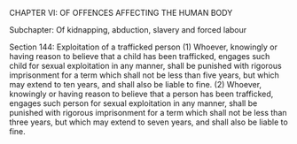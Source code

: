 CHAPTER VI: OF OFFENCES AFFECTING THE HUMAN BODY

Subchapter: Of kidnapping, abduction, slavery and forced labour

Section 144: Exploitation of a trafficked person
(1) Whoever, knowingly or having reason to believe that a child has been trafficked, engages such child for sexual exploitation in any manner, shall be punished with rigorous imprisonment for a term which shall not be less than five years, but which may extend to ten years, and shall also be liable to fine. (2) Whoever, knowingly or having reason to believe that a person has been trafficked, engages such person for sexual exploitation in any manner, shall be punished with rigorous imprisonment for a term which shall not be less than three years, but which may extend to seven years, and shall also be liable to fine.

